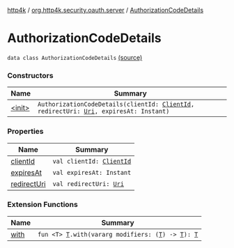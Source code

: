 [http4k](../../index.md) / [org.http4k.security.oauth.server](../index.md) / [AuthorizationCodeDetails](./index.md)

# AuthorizationCodeDetails

`data class AuthorizationCodeDetails` [(source)](https://github.com/http4k/http4k/blob/master/http4k-security-oauth/src/main/kotlin/org/http4k/security/oauth/server/AuthorizationCodes.kt#L29)

### Constructors

| Name | Summary |
|---|---|
| [&lt;init&gt;](-init-.md) | `AuthorizationCodeDetails(clientId: `[`ClientId`](../-client-id/index.md)`, redirectUri: `[`Uri`](../../org.http4k.core/-uri/index.md)`, expiresAt: Instant)` |

### Properties

| Name | Summary |
|---|---|
| [clientId](client-id.md) | `val clientId: `[`ClientId`](../-client-id/index.md) |
| [expiresAt](expires-at.md) | `val expiresAt: Instant` |
| [redirectUri](redirect-uri.md) | `val redirectUri: `[`Uri`](../../org.http4k.core/-uri/index.md) |

### Extension Functions

| Name | Summary |
|---|---|
| [with](../../org.http4k.core/with.md) | `fun <T> `[`T`](../../org.http4k.core/with.md#T)`.with(vararg modifiers: (`[`T`](../../org.http4k.core/with.md#T)`) -> `[`T`](../../org.http4k.core/with.md#T)`): `[`T`](../../org.http4k.core/with.md#T) |
